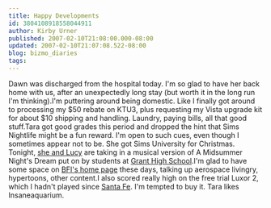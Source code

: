 ```yaml
---
title: Happy Developments
id: 3804108918558044911
author: Kirby Urner
published: 2007-02-10T21:08:00.000-08:00
updated: 2007-02-10T21:07:08.522-08:00
blog: bizmo_diaries
tags: 
---
```


Dawn was discharged from the hospital today. I'm so glad to have her back home with us, after an unexpectedly long stay (but worth it in the long run I'm thinking).I'm puttering around being domestic. Like I finally got around to processing my $50 rebate on KTU3, plus requesting my Vista upgrade kit for about $10 shipping and handling. Laundry, paying bills, all that good stuff.Tara got good grades this period and dropped the hint that Sims Nightlife might be a fun reward. I'm open to such cues, even though I sometimes appear not to be. She got Sims University for Christmas. Tonight, [she and Lucy](http://mybizmo.blogspot.com/2006/05/spring-2006.html) are taking in a musical version of A Midsummer Night's Dream put on by students at [Grant High School](http://grant.pps.k12.or.us/).I'm glad to have some space on [BFI's home page](http://www.bfi.org/) these days, talking up aerospace livingry, hypertoons, other content.I also scored really high on the free trial Luxor 2, which I hadn't played since [Santa Fe](http://worldgame.blogspot.com/2006/12/winter-in-santa-fe.html). I'm tempted to buy it.  Tara likes Insaneaquarium.